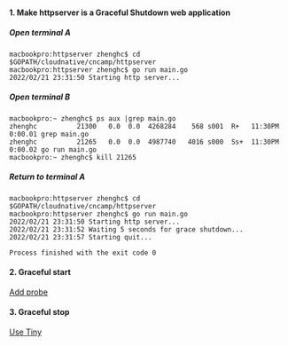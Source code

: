 #### 1. Make httpserver is a Graceful Shutdown web application
##### Open terminal A
```shell
macbookpro:httpserver zhenghc$ cd $GOPATH/cloudnative/cncamp/httpserver
macbookpro:httpserver zhenghc$ go run main.go
2022/02/21 23:31:50 Starting http server...
```
##### Open terminal B
```shell
macbookpro:~ zhenghc$ ps aux |grep main.go
zhenghc          21300   0.0  0.0  4268284    568 s001  R+   11:30PM   0:00.01 grep main.go
zhenghc          21265   0.0  0.0  4987740   4016 s000  Ss+  11:30PM   0:00.02 go run main.go
macbookpro:~ zhenghc$ kill 21265
```
##### Return to terminal A
```shell
macbookpro:httpserver zhenghc$ cd $GOPATH/cloudnative/cncamp/httpserver
macbookpro:httpserver zhenghc$ go run main.go
2022/02/21 23:31:50 Starting http server...
2022/02/21 23:31:52 Waiting 5 seconds for grace shutdown...
2022/02/21 23:31:57 Starting quit...

Process finished with the exit code 0
```

#### 2. Graceful start
[Add probe](../httpserver/deploy/httpserver-deploy.yaml)

#### 3. Graceful stop
[Use Tiny](../httpserver/Dockerfile)



